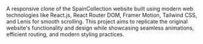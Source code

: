 A responsive clone of the SpainCollection website built using modern web technologies like React.js, React Router DOM, Framer Motion, Tailwind CSS, and Lenis for smooth scrolling. This project aims to replicate the original website's functionality and design while showcasing seamless animations, efficient routing, and modern styling practices.
